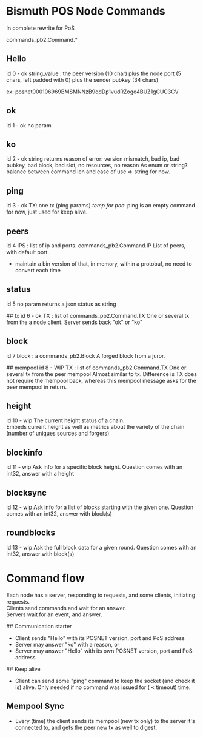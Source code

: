 # Bismuth POS Node Commands

In complete rewrite for PoS

commands_pb2.Command.*



## Hello
id 0 - ok
string_value : the peer version (10 char) plus the node port (5 chars, left padded with 0) plus the sender pubkey (34 chars)   

ex:
posnet000106969BMSMNNzB9qdDp1vudRZoge4BUZ1gCUC3CV 

## ok
id 1 - ok
no param

## ko
id 2 - ok
string
returns reason of error: version mismatch, bad ip, bad pubkey, bad block, bad slot, no resources, no reason
As enum or string? balance between command len and ease of use => string for now.

## ping
id 3 - ok
TX: one tx (ping params)
*temp for poc*: ping is an empty command for now, just used for keep alive.

## peers
id 4
IPS : list of ip and ports. commands_pb2.Command.IP
List of peers, with default port.
* maintain a bin version of that, in memory, within a protobuf, no need to convert each time

## status
id 5
no param
returns a json status as string

## tx
id 6 - ok
TX : list of commands_pb2.Command.TX
One or several tx from the a node client. Server sends back "ok" or "ko"

## block
id 7
block : a commands_pb2.Block
A forged block from a juror.

## mempool
id 8 - WIP
TX : list of commands_pb2.Command.TX
One or several tx from the peer mempool
Almost similar to tx. Difference is TX does not require the mempool back, 
whereas this mempool message asks for the peer mempool in return.

## height
id 10 - wip
The current height status of a chain.  
Embeds current height as well as metrics about the variety of the chain (number of uniques sources and forgers)

## blockinfo
id 11 - wip
Ask info for a specific block height. Question comes with an int32, answer with a height

## blocksync
id 12 - wip 
Ask info for a list of blocks starting with the given one. Question comes with an int32, answer with block(s)

## roundblocks
id 13 - wip
Ask the full block data for a given round. Question comes with an int32, answer with block(s)






# Command flow

Each node has a server, responding to requests, and some clients, initiating requests.  
Clients send commands and wait for an answer.  
Servers wait for an event, and answer.  

## Communication starter

* Client sends "Hello" with its POSNET version, port and PoS address
* Server may answer "ko" with a reason, or
* Server may answer "Hello" with its own POSNET version, port and PoS address

## Keep alive

* Client can send some "ping" command to keep the socket (and check it is) alive. Only needed if no command was issued for ( < timeout) time.

## Mempool Sync
* Every (time) the client sends its mempool (new tx only) to the server it's connected to, and gets the peer new tx as well to digest.
 


